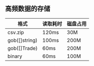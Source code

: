 ## 高频数据的存储

| 格式            | 读取耗时  | 磁盘占用 |
|---------------|-------|------|
| csv.zip       | 120ms | 30M  | 
| gob([]string) | 100ms | 200M |
| gob([]Trade)  | 60ms  | 200M |
| binary        | 60ms  | 100M |
